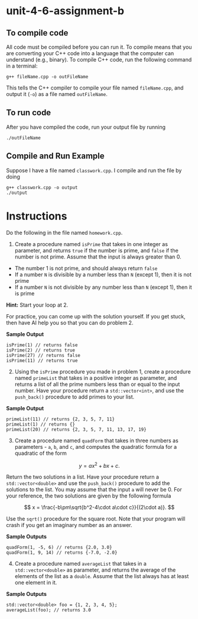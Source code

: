 # unit-4-6-assignment-b

## To compile code
All code must be compiled before you can run it.  To compile means that you are converting your C++ code into a language that the computer can understand (e.g., binary).  To compile C++ code, run the following command in a terminal:
```
g++ fileName.cpp -o outFileName
```
This tells the C++ compiler to compile your file named `fileName.cpp`, and output it (`-o`) as a file named `outFileName`.

## To run code
After you have compiled the code, run your output file by running
```
./outFileName
```

## Compile and Run Example
Suppose I have a file named `classwork.cpp`.  I compile and run the file by doing
```
g++ classwork.cpp -o output
./output
```

# Instructions
Do the following in the file named `homework.cpp`.
1. Create a procedure named `isPrime` that takes in one integer as parameter, and returns `true` if the number is prime, and `false` if the number is not prime.  Assume that the input is always greater than 0.
  * The number 1 is not prime, and should always return `false`
  * If a number `N` is divisible by a number less than `N` (except 1), then it is not prime
  * If a number `N` is not divisible by any number less than `N` (except 1), then it is prime

**Hint:** Start your loop at 2.

For practice, you can come up with the solution yourself.  If you get stuck, then have AI help you so that you can do problem 2.

**Sample Output**
```
isPrime(1) // returns false
isPrime(2) // returns true
isPrime(27) // returns false
isPrime(11) // returns true
```
2. Using the `isPrime` procedure you made in problem 1, create a procedure named `primeList` that takes in a positive integer as parameter, and returns a list of all the prime numbers less than or equal to the input number.  Have your procedure return a `std::vector<int>`, and use the `push_back()` procedure to add primes to your list.

**Sample Output**
```
primeList(11) // returns {2, 3, 5, 7, 11}
primeList(1) // returns {}
primeList(20) // returns {2, 3, 5, 7, 11, 13, 17, 19}
```

3. Create a procedure named `quadForm` that takes in three numbers as parameters - `a`, `b`, and `c`, and computes the quadratic formula for a quadratic of the form

$$ y = ax^2 + bx + c. $$

Return the two solutions in a list.  Have your procedure return a `std::vector<double>` and use the `push_back()` procedure to add the solutions to the list.  You may assume that the input `a` will never be 0.  For your reference, the two solutions are given by the following formula

$$ x = \frac{-b\pm\sqrt{b^2-4\cdot a\cdot c}}{(2\cdot a)}. $$

Use the `sqrt()` procedure for the square root.  Note that your program will crash if you get an imaginary number as an answer.

**Sample Outputs**
```
quadForm(1, -5, 6) // returns {2.0, 3.0}
quadForm(1, 9, 14) // returns {-7.0, -2.0}
```
4. Create a procedure named `averageList` that takes in a `std::vector<double>` as parameter, and returns the average of the elements of the list as a `double`.  Assume that the list always has at least one element in it.

**Sample Outputs**
```
std::vector<double> foo = {1, 2, 3, 4, 5};
averageList(foo); // returns 3.0
```
